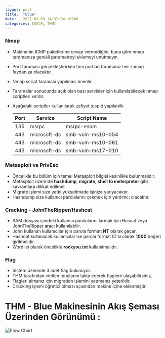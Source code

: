 ```yaml
---
layout: post
title:  "Blue"
date:   2021-08-09 14:32:04 +0700
categories: [OSCP, THM]
---
```


### Nmap
- Makinenin ICMP paketlerine cevap vermediğini, buna göre nmap taramanıza gerekli parametreyi eklemeyi unutmayın.
- Port taraması gerçekleştirirken tüm portları taramanız her zaman faydanıza olacaktır.
- Nmap script taraması yapılması önerilir.
- Taramalar sonucunda açık olan bazı servisler için kullanılabilecek nmap scriptleri vardır. 
- Aşağıdaki scriptler kullanılarak zafiyet tespiti yapılabilir.

    | Port | Service       | Script Name       |
    | ---- | ------------- | ----------------- |
    | 135  | msrpc         | msrpc-enum        |
    | 443  | microsoft-ds  | smb-vuln-ms10-054 |
    | 443  | microsoft-ds  | smb-vuln-ms10-061 |
    | 443  | microsoft-ds  | smb-vuln-ms17-010 |

### Metasploit ve PrivEsc
- Öncelikle bu bölüm için temel Metasploit bilgisi kesinlikle bulunmalıdır.
- Metasploit üzerinde **hashdump**, **migrate**, **shell to meterpreter** gibi kavramlara dikkat edilmeli.
- Migrate işlemi size yetki yükseltmede işinize yarıyacaktır.
- Hashdump size kullanıcı parolalarını çekmek için yardımcı olacaktır.

### Cracking - JohnTheRipper/Hashcat
- SAM dosyası içindeki kullanıcı parolalarını kırmak için Hascat veya JohnTheRipper aracı kullanılabilir.
- John kullanan kullanıcılar için parola formatı **NT** olarak geçer.
- Hashcat kullanacak kullanıcılar ise parola format ID'si olarak **1000** değeri girilmelidir.
- Wordlist olarak öncelikle **rockyou.txt** kullanılmalıdır.

### Flag
- Sistem üzerinde 3 adet flag bulunuyor.
- THM tarafından verilen ipuçlarını takip ederek flaglere ulaşabilirsiniz.
- Flagleri almanız için migration işlemini yapmanız yeterlidir.
- Cracking işlemi öğretici olması açısından makine içine eklenmiştir.


# THM - Blue Makinesinin Akış Şeması Üzerinden Görünümü :

![Flow Chart](https://github.com/ipsec-blog/ipsec-blog.github.io/edit/master/static/img/_posts/flow_chart.png  "Flow Chart")



